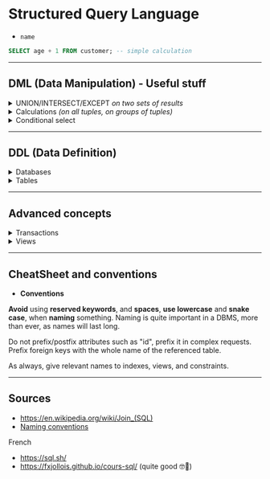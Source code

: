 # Structured Query Language

* `name`

```sql
SELECT age + 1 FROM customer; -- simple calculation
```

<hr class="sl">

## DML (Data Manipulation) - Useful stuff

<details class="details-e">
<summary>UNION/INTERSECT/EXCEPT <i class="small">on two sets of results</i></summary>

You can make the union, the intersection, or the difference of two requests' results, **but they must have the same number of selected elements** in SELECT. **TRICK**: We usually use `NULL` (or a value) if the two queries do not have the same number of selected element.</small>.

```sql
SELECT name, age FROM customer c
UNION -- you could use INTERSECT or EXCEPT 
SELECT name, NULL FROM customer c;
-- 4 rows
-- Luna (18)
-- Henry (24)
-- Luna (null)
-- Henry (null)
```

> **Note**: ORDER, or LIMIT can only be applied on the whole request.
</details>

<details class="details-e">
<summary>Calculations <i class="small">(on all tuples, on groups of tuples)</i></summary>

You can **only** make calculations in **SELECT**, or in a new clause **HAVING** <small>(NOT in the WHERE, but you may use a nested request)</small>.

```sql
-- the most used ones
SELECT SUM(age) FROM customer; -- 18+24
SELECT AVG(age) FROM customer; -- (18+24)/2
SELECT MIN(age) FROM customer; -- 18
SELECT MAX(age) FROM customer; -- 24
SELECT COUNT(*) FROM customer; -- 2 = number of tuples
-- you may add DISTINCT (no duplicates)
-- or ALL (default, allow duplicates)
SELECT COUNT(DISTINCT age) FROM customer; -- 2 (no duplicates ages)
SELECT SUM(DISTINCT age) FROM customer; -- 18 + 24
SELECT SUM(ALL age) FROM customer; -- same as SUM(age)
```

The clause **HAVING** is only working on groups <small>(ex: group by name, and check the average age per record having this name)</small>. You may create groups of one element by making groups on the primary key as the primary key is unique.

```sql
-- this request is returning the sum of age PER GENDER
SELECT gender, SUM(age) FROM customer 
GROUP BY gender -- Woman(18), Not specified (24)

-- same but we are ONLY KEEPING GROUPS for which the SUM is greater (or equals) than 20
SELECT gender, SUM(age) FROM customer 
GROUP BY gender HAVING SUM(age) >= 20 -- Not specified (24)

-- better (' and ` are not needed if there are no spaces)
SELECT gender, SUM(age) as 'Sum of age' FROM customer 
GROUP BY gender HAVING `Sum of age` >= 20
```
</details>

<details class="details-e">
<summary>Conditional select</summary>

```sql
SELECT
	-- concatenate Ms/Mr/none and the name
    CONCAT((CASE gender
                WHEN 'Woman' THEN 'Ms. '
                WHEN 'Man' THEN 'Mr. '
                ELSE '' -- default
        END), name) as 'Name'
FROM customer
-- Ms. Luna
-- Henry
```

An alternate form, useless here, but you can change the "=" with something else...

```sql
SELECT
    CONCAT((CASE WHEN gender = 'Woman' THEN 'Ms. '
                WHEN gender = 'Man' THEN 'Mr. '
                ELSE '' -- default
        END), name) as 'Name'
FROM customer
```
</details>

<hr class="sl">

## DDL (Data Definition)

<details class="details-e">
<summary>Databases</summary>

```sql
-- list databases
SHOW DATABASES

-- alter
ALTER DATABASE db_name CHARACTER SET utf8mb4
```
</details>

<details class="details-e">
<summary>Tables</summary>

<details class="details-e mt-3">
<summary>Attributes and constraints</summary>

<div class="row mx-0 row-cols-md-2"><div>

These are the most used of the predefined constraints.

* You can create your **own constraints** using `constraint nale check (bool_expression)` (named constraint) or `check (bool_expression)` (unammed constraint).

<hr>

A **table should always have a primary key** <small>(artificial key, or foreign key)</small>! A primary key can be made of multiple attributes (ex: id_user, and id_purchase), and in such case, the key **as a whole** must be unique, and not null, but a part of the key (meaning each attribute) may be null, or not unique.

```sql
-- considering (id_user, id_purchase, item_name) with key(id_user, id_purchase)
(5, 12, "Book") -- ok
(5, 13, "Computer") -- ok
(5, 12, "Phone") -- NOT OK, duplicate key
```

</div><div>

<details class="details-e">
<summary>FOREIGN KEY</summary>

If a record in a table is referencing another record in another table, a good way of doing that is for the referencing table to reference the **primary key** of the other table, as it is unique for each record. That's what you can do with **FOREIGN KEY**. But, if you are deleting, or updating, the referenced record's primary key, then by default the request will fail, as this would break things with the referencing record. You may change this default behavior:

```sql
-- if referenced deleted, delete referencing
FOREIGN KEY (attribute1) REFERENCES some_table(attribute1) ON DELETE CASCADE,
-- default: block request
FOREIGN KEY (attribute1) REFERENCES some_table(attribute1) ON DELETE RESTRICT,

-- if referenced updated, update referencing
FOREIGN KEY (attribute1) REFERENCES some_table(attribute1) ON UPDATE CASCADE,
-- default: block request
FOREIGN KEY (attribute1) REFERENCES some_table(attribute1) ON UPDATE RESTRICT
```
</details>

* Constraints

```sql
-- custom constraints
-- 1) applied on an attribute
attribute date check (attribute > '2000-01-01'),
-- 2) applied on the table
constraint example check (LENGTH(fullname) > 5),
check (id_user IN (/* some request */))
```
</div></div>
</details>

```sql
ALTER TABLE a_table
    -- rename
    RENAME new_name
    RENAME COLUMN a_column TO new_name;
    -- add
    ADD a_column a_type a_default_value
    ADD CONSTRAINT name CHECK ...
    -- add/drop default value
    ALTER column_name DROP DEFAULT
    ALTER column_name SET DEFAULT
    -- drop 
    DROP COLUMN column_name
    DROP CONSTRAINT constraint_name
;
```

<details class="details-e">
<summary>TIP: Transfer data from one table to another</summary>

```sql
ALTER TABLE a_table rename tmp_name;

-- create another table
CREATE TABLE a_table(...);

-- copy values in the new table
INSERT INTO a_table(...) SELECT ... from tmp_name;

-- cleanup
DROP TABLE tmp_name;
```
</details>
</details>

<hr class="sl">

## Advanced concepts

<details class="details-e">
<summary>Transactions</summary>

Sometimes, you need to chain the queries in order to keep the database coherent. Every query in the transaction will be executed before another transaction (or query) is proceeded.

```sql
-- sequential
set transaction serializable
```

The transaction "ends" when you use either COMMIT or ROLLBACK. You can also use transactions to only allow some kind of changes (ex : read only).

```sql
-- select
set transaction read only /*code*/
set transaction read committed /*code*/
-- update/insert/delete...
set transaction read write /*code/
```
</details>

<details class="details-e">
<summary>Views</summary>

Views are virtual tables, that may be used to make things easier to access complex tables, or to prevent users from accessing some attributes in a table. Basically, **a view is a virtual table created from a SQL request**.

```sql
-- create
CREATE VIEW nomVue [Attributs] AS requêteSQL
-- check delete/update before creating view
CREATE VIEW nomVue [ Attributs ] AS requêteSQL WITH CHECK OPTION
-- delete
DROP VIEW nom_vue
```
</details>

<hr class="sr">

## CheatSheet and conventions

* **Conventions**

**Avoid** using **reserved keywords**, and **spaces**, **use lowercase** and **snake case**, when **naming** something. Naming is quite important in a DBMS, more than ever, as names will last long.

Do not prefix/postfix attributes such as "id", prefix it in complex requests. Prefix foreign keys with the whole name of the referenced table.

As always, give relevant names to indexes, views, and constraints.

<hr class="sl">

## Sources

* <https://en.wikipedia.org/wiki/Join_(SQL)>
* [Naming conventions](https://launchbylunch.com/posts/2014/Feb/16/sql-naming-conventions/)

French

* <https://sql.sh/>
* <https://fxjollois.github.io/cours-sql/> (quite good 🤓🚀)